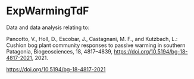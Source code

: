 # ExpWarmingTdF

Data and data analysis relating to: 

Pancotto, V., Holl, D., Escobar, J., Castagnani, M. F., and Kutzbach, L.: Cushion bog plant community responses to passive warming in southern Patagonia, Biogeosciences, 18, 4817–4839, https://doi.org/10.5194/bg-18-4817-2021, 2021.

https://doi.org/10.5194/bg-18-4817-2021
